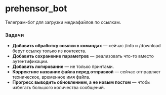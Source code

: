 # prehensor_bot
Телеграм-бот для загрузки медиафайлов по ссылкам.

### Задачи

- **Добавить обработку ссылки в командах** — сейчас /info и /download берут ссылку только из контекста.
- **Добавить сохранение параметров** — реализовать что-то вместо аутентификации.
- **Добавить логирование** — не только принтами.
- **Корректное название файла перед отправкой** — сейчас отправляет техническое, временное имя файла.
- **Прогресс выводить обновлением, а не новым постом** — чтобы избегать большого количества сообщений.
